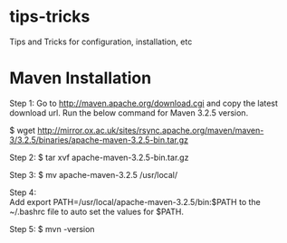 # tips-tricks
Tips and Tricks for configuration, installation, etc

# Maven Installation

Step 1: Go to http://maven.apache.org/download.cgi and copy the latest download url. Run the below command for Maven 3.2.5 version.

$ wget http://mirror.ox.ac.uk/sites/rsync.apache.org/maven/maven-3/3.2.5/binaries/apache-maven-3.2.5-bin.tar.gz

Step 2: 
$ tar xvf apache-maven-3.2.5-bin.tar.gz 
 
Step 3:
$ mv apache-maven-3.2.5 /usr/local/ 
 
Step 4:  
Add export PATH=/usr/local/apache-maven-3.2.5/bin:$PATH to the ~/.bashrc file to auto set the values for $PATH.
 
Step 5: 
$ mvn -version 
